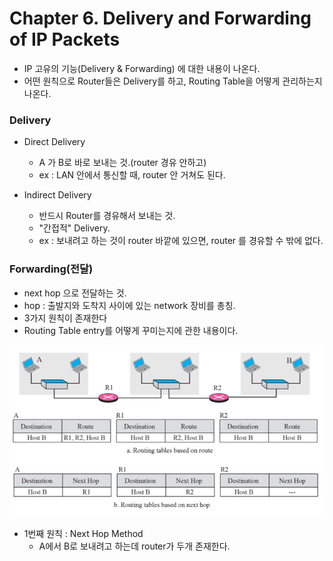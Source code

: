 # Chapter 6. Delivery and Forwarding of IP Packets

+ IP 고유의 기능(Delivery & Forwarding) 에 대한 내용이 나온다.
+ 어떤 원칙으로 Router들은 Delivery를 하고, Routing Table을 어떻게 관리하는지 나온다.

### Delivery

+ Direct Delivery
  - A 가 B로 바로 보내는 것.(router 경유 안하고) 
  - ex : LAN 안에서 통신할 때, router 안 거쳐도 된다. 

+ Indirect Delivery 
  - 반드시 Router를 경유해서 보내는 것. 
  - "간접적" Delivery.
  - ex : 보내려고 하는 것이 router 바깥에 있으면, router 를 경유할 수 밖에 없다. 

### Forwarding(전달)

+ next hop 으로 전달하는 것.
+ hop : 출발지와 도착지 사이에 있는 network 장비를 총칭.
+ 3가지 원칙이 존재한다
+ Routing Table entry를 어떻게 꾸미는지에 관한 내용이다. 

<img src="images/CompNetwork_Ch6_1.png"/>

+ 1번째 원칙 : Next Hop Method
  - A에서 B로 보내려고 하는데 router가 두개 존재한다. 
